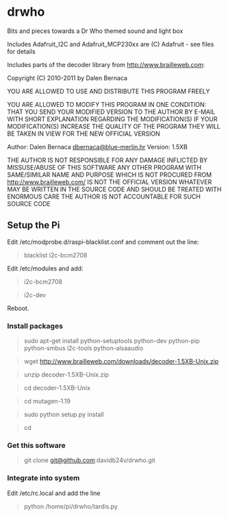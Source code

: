 # drwho

Bits and pieces towards a Dr Who themed sound and light box



Includes Adafruit_I2C and Adafruit_MCP230xx are (C) Adafruit - see files for details

Includes parts of the decoder library from http://www.brailleweb.com:

Copyright (C) 2010-2011 by Dalen Bernaca

YOU ARE ALLOWED TO USE AND DISTRIBUTE THIS PROGRAM FREELY

YOU ARE ALLOWED TO MODIFY THIS PROGRAM IN ONE CONDITION:
THAT YOU SEND YOUR MODIFIED VERSION TO THE AUTHOR BY E-MAIL
WITH SHORT EXPLANATION REGARDING THE MODIFICATION(S)
IF YOUR MODIFICATION(S) INCREASE THE QUALITY OF THE PROGRAM
THEY WILL BE TAKEN IN VIEW FOR THE NEW OFFICIAL VERSION

Author: Dalen Bernaca
        dbernaca@blue-merlin.hr
Version: 1.5XB

THE AUTHOR IS NOT RESPONSIBLE FOR ANY DAMAGE INFLICTED BY MISSUSE/ABUSE OF THIS SOFTWARE
ANY OTHER PROGRAM WITH SAME/SIMILAR NAME AND PURPOSE WHICH IS NOT PROCURED FROM
http://www.brailleweb.com/
IS NOT THE OFFICIAL VERSION WHATEVER MAY BE WRITTEN IN THE SOURCE CODE AND
SHOULD BE TREATED WITH ENORMOUS CARE
THE AUTHOR IS NOT ACCOUNTABLE FOR SUCH SOURCE CODE


## Setup the Pi

Edit /etc/modprobe.d/raspi-blacklist.conf and comment out the line:
> blacklist i2c-bcm2708

Edit /etc/modules and add:
> i2c-bcm2708

> i2c-dev

Reboot.

### Install packages

>sudo apt-get install python-setuptools python-dev python-pip \
>                     python-smbus i2c-tools python-alsaaudio


> wget http://www.brailleweb.com/downloads/decoder-1.5XB-Unix.zip

> unzip decoder-1.5XB-Unix.zip

> cd decoder-1.5XB-Unix

> cd mutagen-1.19

> sudo python setup.py install

> cd

### Get this software
> git clone git@github.com:davidb24v/drwho.git

### Integrate into system

Edit /etc/rc.local and add the line

> python /home/pi/drwho/tardis.py

